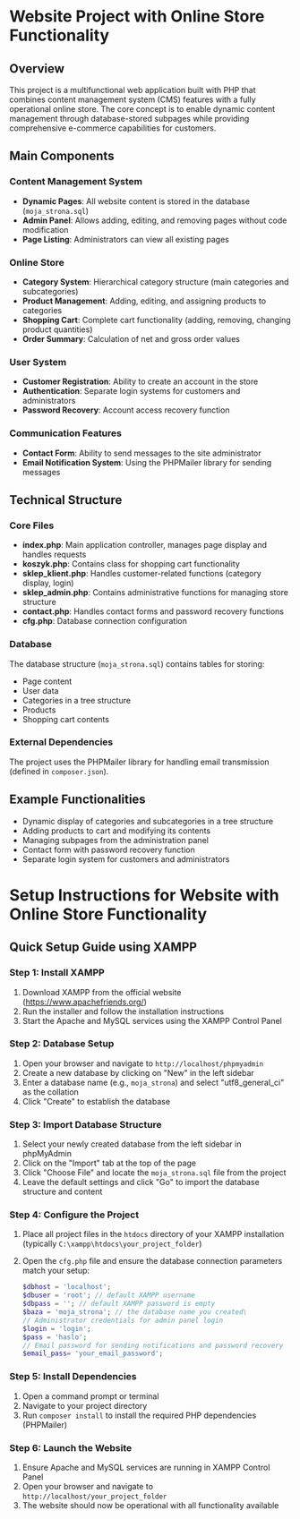 # Website Project with Online Store Functionality

## Overview

This project is a multifunctional web application built with PHP that combines content management system (CMS) features with a fully operational online store. The core concept is to enable dynamic content management through database-stored subpages while providing comprehensive e-commerce capabilities for customers.

## Main Components

### Content Management System

- **Dynamic Pages**: All website content is stored in the database (`moja_strona.sql`)
- **Admin Panel**: Allows adding, editing, and removing pages without code modification
- **Page Listing**: Administrators can view all existing pages

### Online Store

- **Category System**: Hierarchical category structure (main categories and subcategories)
- **Product Management**: Adding, editing, and assigning products to categories
- **Shopping Cart**: Complete cart functionality (adding, removing, changing product quantities)
- **Order Summary**: Calculation of net and gross order values

### User System

- **Customer Registration**: Ability to create an account in the store
- **Authentication**: Separate login systems for customers and administrators
- **Password Recovery**: Account access recovery function

### Communication Features

- **Contact Form**: Ability to send messages to the site administrator
- **Email Notification System**: Using the PHPMailer library for sending messages

## Technical Structure

### Core Files

- **index.php**: Main application controller, manages page display and handles requests
- **koszyk.php**: Contains class for shopping cart functionality
- **sklep_klient.php**: Handles customer-related functions (category display, login)
- **sklep_admin.php**: Contains administrative functions for managing store structure
- **contact.php**: Handles contact forms and password recovery functions
- **cfg.php**: Database connection configuration

### Database

The database structure (`moja_strona.sql`) contains tables for storing:

- Page content
- User data
- Categories in a tree structure
- Products
- Shopping cart contents

### External Dependencies

The project uses the PHPMailer library for handling email transmission (defined in `composer.json`).

## Example Functionalities

- Dynamic display of categories and subcategories in a tree structure
- Adding products to cart and modifying its contents
- Managing subpages from the administration panel
- Contact form with password recovery function
- Separate login system for customers and administrators

# Setup Instructions for Website with Online Store Functionality

## Quick Setup Guide using XAMPP

### Step 1: Install XAMPP

1. Download XAMPP from the official website (https://www.apachefriends.org/)
2. Run the installer and follow the installation instructions
3. Start the Apache and MySQL services using the XAMPP Control Panel

### Step 2: Database Setup

1. Open your browser and navigate to `http://localhost/phpmyadmin`
2. Create a new database by clicking on "New" in the left sidebar
3. Enter a database name (e.g., `moja_strona`) and select "utf8_general_ci" as the collation
4. Click "Create" to establish the database

### Step 3: Import Database Structure

1. Select your newly created database from the left sidebar in phpMyAdmin
2. Click on the "Import" tab at the top of the page
3. Click "Choose File" and locate the `moja_strona.sql` file from the project
4. Leave the default settings and click "Go" to import the database structure and content

### Step 4: Configure the Project

1. Place all project files in the `htdocs` directory of your XAMPP installation (typically `C:\xampp\htdocs\your_project_folder`)
2. Open the `cfg.php` file and ensure the database connection parameters match your setup:

   ```php
   $dbhost = 'localhost';
   $dbuser = 'root'; // default XAMPP username
   $dbpass = ''; // default XAMPP password is empty
   $baza = 'moja_strona'; // the database name you created\
   // Administrator credentials for admin panel login
   $login = 'login';
   $pass = 'haslo';
   // Email password for sending notifications and password recovery
   $email_pass= 'your_email_password';
   ```

### Step 5: Install Dependencies

1. Open a command prompt or terminal
2. Navigate to your project directory
3. Run `composer install` to install the required PHP dependencies (PHPMailer)

### Step 6: Launch the Website

1. Ensure Apache and MySQL services are running in XAMPP Control Panel
2. Open your browser and navigate to `http://localhost/your_project_folder`
3. The website should now be operational with all functionality available
